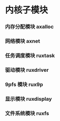 
# 内核子模块


### 内存分配模块 axalloc


### 网络模块 axnet


### 任务调度模块 ruxtask


### 驱动模块 ruxdriver


### 9pfs 模块 rux9p


### 显示模块 ruxdisplay


### 文件系统模块 ruxfs



